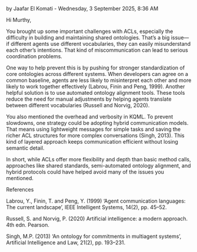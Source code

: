 by Jaafar El Komati - Wednesday, 3 September 2025, 8:36 AM

Hi Murthy,

You brought up some important challenges with ACLs, especially the difficulty in building and maintaining shared ontologies. That’s a big issue—if different agents use different vocabularies, they can easily misunderstand each other’s intentions. That kind of miscommunication can lead to serious coordination problems.

One way to help prevent this is by pushing for stronger standardization of core ontologies across different systems. When developers can agree on a common baseline, agents are less likely to misinterpret each other and more likely to work together effectively (Labrou, Finin and Peng, 1999). Another helpful solution is to use automated ontology alignment tools. These tools reduce the need for manual adjustments by helping agents translate between different vocabularies (Russell and Norvig, 2020).

You also mentioned the overhead and verbosity in KQML. To prevent slowdowns, one strategy could be adopting hybrid communication models. That means using lightweight messages for simple tasks and saving the richer ACL structures for more complex conversations (Singh, 2013). This kind of layered approach keeps communication efficient without losing semantic detail.

In short, while ACLs offer more flexibility and depth than basic method calls, approaches like shared standards, semi-automated ontology alignment, and hybrid protocols could have helped avoid many of the issues you mentioned.


References


Labrou, Y., Finin, T. and Peng, Y. (1999) ‘Agent communication languages: The current landscape’, IEEE Intelligent Systems, 14(2), pp. 45–52.


Russell, S. and Norvig, P. (2020) Artificial intelligence: a modern approach. 4th edn. Pearson.


Singh, M.P. (2013) ‘An ontology for commitments in multiagent systems’, Artificial Intelligence and Law, 21(2), pp. 193–231.
